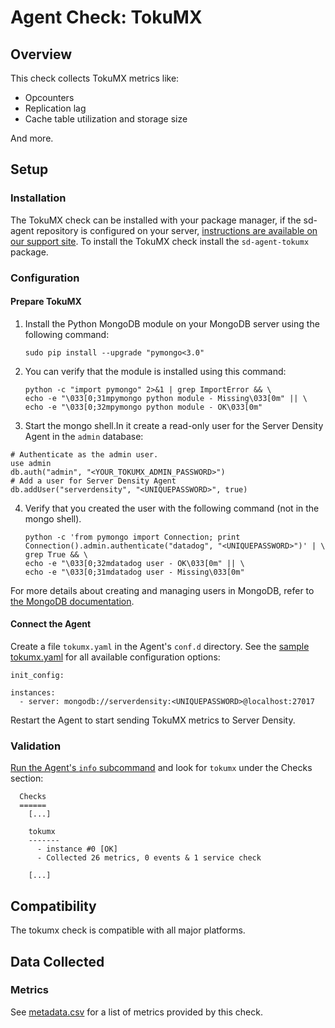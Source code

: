 # Agent Check: TokuMX

## Overview

This check collects TokuMX metrics like:

* Opcounters
* Replication lag
* Cache table utilization and storage size

And more.

## Setup
### Installation

The TokuMX check can be installed with your package manager, if the sd-agent repository is configured on your server, [instructions are available on our support site](https://support.serverdensity.com/hc/en-us/search?query=apache). To install the TokuMX check install the `sd-agent-tokumx` package.

### Configuration
#### Prepare TokuMX

1.  Install the Python MongoDB module on your MongoDB server using the following command:

        sudo pip install --upgrade "pymongo<3.0"

2.  You can verify that the module is installed using this command:

        python -c "import pymongo" 2>&1 | grep ImportError && \
        echo -e "\033[0;31mpymongo python module - Missing\033[0m" || \
        echo -e "\033[0;32mpymongo python module - OK\033[0m"


3.  Start the mongo shell.In it create a read-only user for the Server Density Agent in the `admin` database:

```
# Authenticate as the admin user.
use admin
db.auth("admin", "<YOUR_TOKUMX_ADMIN_PASSWORD>")
# Add a user for Server Density Agent
db.addUser("serverdensity", "<UNIQUEPASSWORD>", true)
```

4.  Verify that you created the user with the following command (not in the mongo shell).

        python -c 'from pymongo import Connection; print Connection().admin.authenticate("datadog", "<UNIQUEPASSWORD>")' | \
        grep True && \
        echo -e "\033[0;32mdatadog user - OK\033[0m" || \
        echo -e "\033[0;31mdatadog user - Missing\033[0m"

For more details about creating and managing users in MongoDB, refer to [the MongoDB documentation](http://www.mongodb.org/display/DOCS/Security+and+Authentication).

#### Connect the Agent

Create a file `tokumx.yaml` in the Agent's `conf.d` directory. See the [sample tokumx.yaml](https://github.com/DataDog/integrations-core/blob/master/tokumx/conf.yaml.example) for all available configuration options:

```
init_config:

instances:
  - server: mongodb://serverdensity:<UNIQUEPASSWORD>@localhost:27017
```

Restart the Agent to start sending TokuMX metrics to Server Density.

### Validation

[Run the Agent's `info` subcommand](https://docs.datadoghq.com/agent/faq/agent-status-and-information/) and look for `tokumx` under the Checks section:

```
  Checks
  ======
    [...]

    tokumx
    -------
      - instance #0 [OK]
      - Collected 26 metrics, 0 events & 1 service check

    [...]
```

## Compatibility

The tokumx check is compatible with all major platforms.

## Data Collected
### Metrics
See [metadata.csv](metadata.csv) for a list of metrics provided by this check.

